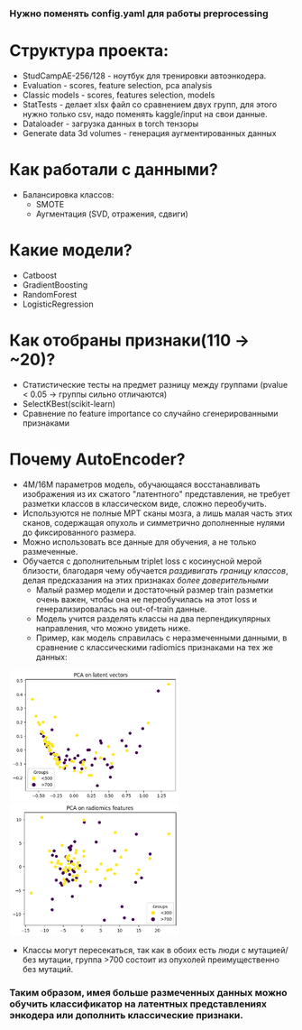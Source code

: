### Нужно поменять config.yaml для работы preprocessing
# Структура проекта:
 - StudCampAE-256/128 - ноутбук для тренировки автоэнкодера.
 - Evaluation - scores, feature selection, pca analysis
 - Classic models - scores, features selection, models
 - StatTests - делает xlsx файл со сравнением двух групп, для этого нужно только csv, надо поменять kaggle/input на свои данные.
 - Dataloader - загрузка данных в torch тензоры
 - Generate data 3d volumes - генерация аугментированных данных

# Как работали с данными?
- Балансировка классов:
  - SMOTE
  - Аугментация (SVD, отражения, сдвиги)
 
# Какие модели?
 - Catboost
 - GradientBoosting
 - RandomForest
 - LogisticRegression

# Как отобраны признаки(110 -> ~20)?
- Статистические тесты на предмет разницу между группами (pvalue < 0.05 -> группы сильно отличаются)
- SelectKBest(scikit-learn)
- Сравнение по feature importance со случайно сгенерированными признаками

# Почему AutoEncoder?
 - 4M/16M параметров модель, обучающаяся восстанавливать изображения из их сжатого "латентного" представления, не требует разметки классов в классическом виде, сложно переобучить.
 - Используются не полные МРТ сканы мозга, а лишь малая часть этих сканов, содержащая опухоль и симметрично дополненные нулями до фиксированного размера.
 - Можно использовать все данные для обучения, а не только размеченные.
 - Обучается с дополнительным triplet loss с косинусной мерой близости, благодаря чему обучается *раздивигать границу классов*, делая предсказания на этих признаках *более доверительными*
   - Малый размер модели и достаточный размер train разметки очень важен, чтобы она не переобучилась на этот loss и генерализировалась на out-of-train данные.
   - Модель учится разделять классы на два перпендикулярных направления, что можно увидеть ниже.
   - Пример, как модель справилась с неразмеченными данными, в сравнение с классическими radiomics признаками на тех же данных:
<p float="right">
  <img src="/pcalatents.png" width="300" />
  <img src="/pcastandard_done_right.png" width="300" /> 
</p>

   - Классы могут пересекаться, так как в обоих есть люди с мутацией/без мутации, группа >700 состоит из опухолей преимущественно без мутаций. 
   
### Таким образом, имея больше размеченных данных можно обучить классификатор на латентных представлениях энкодера или дополнить классические признаки.
